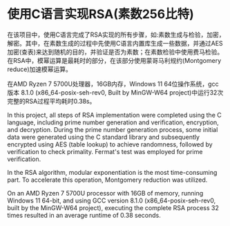# 使用C语言实现RSA(素数256比特)

在该项目中，使用C语言完成了RSA实现的所有步骤，如:素数生成与检验，加密，解密。其中，在素数生成的过程中先使用C语言内置库生成一些数据，并通过AES加密(查表)来达到随机的目的，并验证是否为素数；在素数检验中使用费马检验。在RSA中，模幂运算是最耗时的部分，在该部分使用蒙哥马利规约(Montgomery reduce)加速模幂运算。

在AMD Ryzen 7 5700U处理器，16GB内存，Windows 11 64位操作系统，gcc 版本 8.1.0 (x86_64-posix-seh-rev0, Built by MinGW-W64 project)中运行32次完整的RSA过程平均耗时0.38s。

In this project, all steps of RSA implementation were completed using the C language, including prime number generation and verification, encryption, and decryption. During the prime number generation process, some initial data were generated using the C standard library and subsequently encrypted using AES (table lookup) to achieve randomness, followed by verification to check primality. Fermat's test was employed for prime verification.  

In the RSA algorithm, modular exponentiation is the most time-consuming part. To accelerate this operation, Montgomery reduction was utilized.  

On an AMD Ryzen 7 5700U processor with 16GB of memory, running Windows 11 64-bit, and using GCC version 8.1.0 (x86_64-posix-seh-rev0, built by the MinGW-W64 project), executing the complete RSA process 32 times resulted in an average runtime of 0.38 seconds.